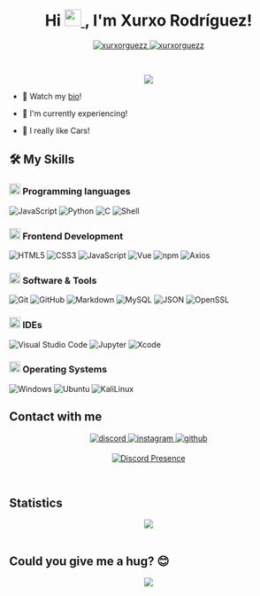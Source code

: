 <h1 align="center">
Hi <a href="https://github.com/xurxorguezz" target="_self">
		<img src="https://media.giphy.com/media/hvRJCLFzcasrR4ia7z/giphy.gif" width="30">
	</a>, I'm Xurxo Rodríguez!
	
</h1>
<p align="center">
	<a href="https://github.com/xurxorguezz">
		<img src="https://komarev.com/ghpvc/?username=xurxorguezz&label=Profile%20views&color=0e75b6&style=flat" alt="xurxorguezz" />
	</a>
	<a href="https://github.com/xurxorguezz">
		<img src="https://img.shields.io/github/followers/xurxorguezz?label=Followers" alt="xurxorguezz" />
	</a>
</p>
<br/>
<p align="center">
	<a href="https://github.com/xurxorguezz">
		<img src="https://readme-typing-svg.demolab.com?font=Fira+Code&pause=1000&random=false&width=435&lines=Spanish+Programmer;Front-end+developer;Sexy&center=true&width=380&height=45">
	</a>
</p>


- 🔭 Watch my [bio](https://xurxorguezz.github.io)!
  

- 🌱 I'm currently experiencing!
  

- 🚗 I really like Cars!
  

 
## 🛠️ My Skills

### <picture> <img src = "https://github.com/7oSkaaa/7oSkaaa/blob/main/Images/Programming_Languages.gif?raw=true" width = 20px>  </picture> Programming languages

![JavaScript](https://img.shields.io/badge/JavaScript-F7DF1E?style=flat-square&logo=JavaScript&logoColor=white)
![Python](https://img.shields.io/badge/Python-3776AB?style=flat-square&logo=Python&logoColor=white)
![C](https://img.shields.io/badge/C-A8B9CC?style=flat-square&logo=C&logoColor=white)
![Shell](https://img.shields.io/badge/Shell-FFD500?style=flat-square&logo=Shell&logoColor=white)

### <picture> <img src = "https://github.com/7oSkaaa/7oSkaaa/blob/main/Images/Front_End.gif?raw=true" width = 20px>  </picture> Frontend Development

![HTML5](https://img.shields.io/badge/HTML-E34F26?style=flat-square&logo=HTML5&logoColor=white)
![CSS3](https://img.shields.io/badge/CSS-1572B6?style=flat-square&logo=CSS3&logoColor=white)
![JavaScript](https://img.shields.io/badge/JavaScript-F7DF1E?style=flat-square&logo=JavaScript&logoColor=white)
![Vue](https://img.shields.io/badge/Vue.js-4FC08D?style=flat-square&logo=Vue.js&logoColor=white)
![npm](https://img.shields.io/badge/npm-CB3837?style=flat-square&logo=npm&logoColor=white)
![Axios](https://img.shields.io/badge/Axios-5A29E4?style=flat-square&logo=Axios&logoColor=white)

### <picture> <img src = "https://github.com/7oSkaaa/7oSkaaa/blob/main/Images/Software_Tools.gif?raw=true" width = 20px>  </picture> Software & Tools

![Git](https://img.shields.io/badge/Git-F05032?style=flat-square&logo=Git&logoColor=white)
![GitHub](https://img.shields.io/badge/GitHub-181717?style=flat-square&logo=GitHub&logoColor=white)
![Markdown](https://img.shields.io/badge/Markdown-000000?style=flat-square&logo=Markdown&logoColor=white)
![MySQL](https://img.shields.io/badge/MySQL-4479A1?style=flat-square&logo=MySQL&logoColor=white)
![JSON](https://img.shields.io/badge/JSON-000000?style=flat-square&logo=JSON&logoColor=white)
![OpenSSL](https://img.shields.io/badge/OpenSSL-721412?style=flat-square&logo=OpenSSL&logoColor=white)

### <picture> <img src = "https://github.com/7oSkaaa/7oSkaaa/blob/main/Images/IDEs.gif?raw=true" width = 20px>  </picture> IDEs

![Visual Studio Code](https://img.shields.io/badge/Visual_Studio_Code-007ACC?style=flat-square&logo=Visual-Studio-Code&logoColor=white)
![Jupyter](https://img.shields.io/badge/Jupyter-F37626?style=flat-square&logo=Jupyter&logoColor=white)
![Xcode](https://img.shields.io/badge/Xcode-1575F9?style=flat-square&logo=Xcode&logoColor=white)

### <picture> <img src = "https://github.com/7oSkaaa/7oSkaaa/blob/main/Images/OS.gif?raw=true" width = 20px>  </picture> Operating Systems

![Windows](https://img.shields.io/badge/Windows-0078D6?style=flat-square&logo=Windows&logoColor=white)
![Ubuntu](https://img.shields.io/badge/Ubuntu-E95420?style=flat-square&logo=Ubuntu&logoColor=white)
![KaliLinux](https://img.shields.io/badge/Kali-557C94?style=flat-square&logo=KaliLinux&logoColor=white)



## Contact with me
<div align="center">
<a href="https://discord.com/users](https://discord.com/users/987731105371287633" target="_blank">
<img src=https://img.shields.io/badge/discord-%2300acee.svg?&style=for-the-badge&logo=discord&logoColor=white alt=discord style="margin-bottom: 5px;" />
</a>
<a href="https://instagram.com/xurxorguezz_" target="_blank">
<img src=https://img.shields.io/badge/instagram-%23000000.svg?&style=for-the-badge&logo=instagram&logoColor=white alt=instagram style="margin-bottom: 5px;" />
</a>
<a href="https://github.com/xurxorguezz" target="_blank">
<img src=https://img.shields.io/badge/github-%2324292e.svg?&style=for-the-badge&logo=github&logoColor=white alt=github style="margin-bottom: 5px;" />
</a>  
  
[![Discord Presence](https://lanyard.cnrad.dev/api/987731105371287633)](https://discord.com/users/987731105371287633)
</div>  
  

<br/>  

## Statistics
<div align="center"><img src="https://github-readme-stats.vercel.app/api?username=xurxorguezz&show_icons=true&count_private=true&hide_border=true&locale=es&theme=dracula" align="center" /></div>  

<br/>  

## Could you give me a hug? 😊
<center>
<a href="https://huggle.jdf2.org/hug/xurxorguezz">
     <img src="http://huggle.jdf2.org/sig/xurxorguezz.png">
</a>
</center>
